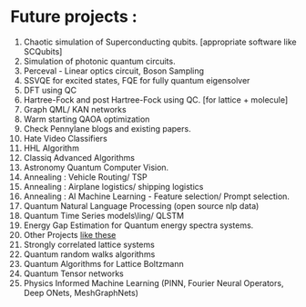 # Future projects :

1. Chaotic simulation of Superconducting qubits. [appropriate software like SCQubits]
2. Simulation of photonic quantum circuits.
3. Perceval - Linear optics circuit, Boson Sampling
4. SSVQE for excited states, FQE for fully quantum eigensolver
5. DFT using QC
6. Hartree-Fock and post Hartree-Fock using QC. [for lattice + molecule]
7. Graph QML/ KAN networks
8. Warm starting QAOA optimization
9. Check Pennylane blogs and existing papers.
10. Hate Video Classifiers
11. HHL Algorithm
12. Classiq Advanced Algorithms
13. Astronomy Quantum Computer Vision.
14. Annealing : Vehicle Routing/ TSP
15. Annealing : Airplane logistics/ shipping logistics
16. Annealing : AI Machine Learning - Feature selection/ Prompt selection.
17. Quantum Natural Language Processing (open source nlp data)
18. Quantum Time Series models\ling/ QLSTM
19. Energy Gap Estimation for Quantum energy spectra systems.
20. Other Projects [like these](https://arxiv.org/abs/2203.17181)
21. Strongly correlated lattice systems
22. Quantum random walks algorithms
23. Quantum Algorithms for Lattice Boltzmann
24. Quantum Tensor networks
25. Physics Informed Machine Learning (PINN, Fourier Neural Operators, Deep ONets, MeshGraphNets)
